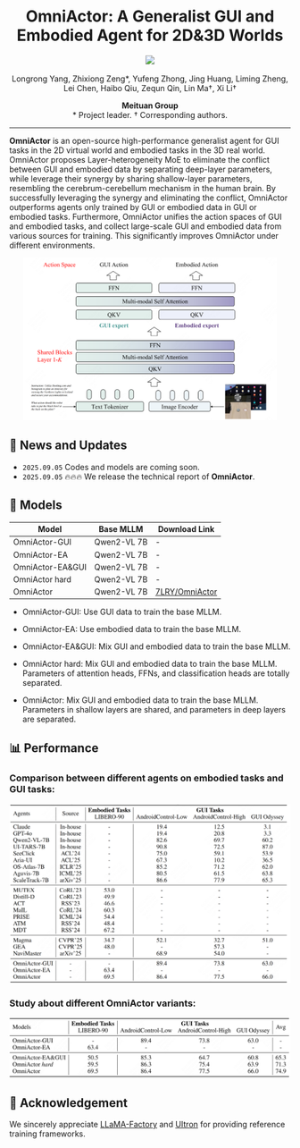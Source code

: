 <div align="center">
  <h1>OmniActor: A Generalist GUI and Embodied Agent for 2D&3D Worlds</h1>
</div>

<div align="center">
<!-- <a href='https://arxiv.org/abs/2507.15509'><img src='https://img.shields.io/badge/Arxiv-2507.15509-b31b1b.svg?logo=arXiv'></a>&ensp;<a href='https://huggingface.co/collections/DocTron/chart-r1-68834834a239e09e9abcb5f4'><img src='https://img.shields.io/badge/%F0%9F%A4%97%20Hugging%20Face%20-models-blue'></a>&ensp;<a href=https://github.com/tatsu-lab/stanford_alpaca/blob/main/LICENSE><img src='https://img.shields.io/badge/License-Apache_2.0-green.svg'></a> -->
<img src='https://img.shields.io/badge/License-Apache_2.0-green.svg'></a>


Longrong Yang, Zhixiong Zeng*, Yufeng Zhong, Jing Huang, Liming Zheng, <br>
Lei Chen, Haibo Qiu, Zequn Qin, Lin Ma†, Xi Li†
</div>
<div align="center">
<strong>Meituan Group</strong>
</div>
<div align="center">
* Project leader. † Corresponding authors. 
</div>


---
**OmniActor** is an open-source high-performance generalist agent for GUI tasks in the 2D virtual world and embodied tasks in the 3D real world. OmniActor proposes Layer-heterogeneity MoE to eliminate the conflict between GUI and embodied data by separating deep-layer parameters, while leverage their synergy by sharing shallow-layer parameters, resembling the cerebrum-cerebellum mechanism in the human brain. By successfully leveraging the synergy and eliminating the conflict, OmniActor outperforms agents only trained by GUI or embodied data in GUI or embodied tasks. Furthermore, OmniActor unifies the action spaces of GUI and embodied tasks, and collect large-scale GUI and embodied data from various sources for training. This significantly improves OmniActor under different environments.
<div align="center">
<img src="./fig/pipeline.png"  width="90%">
</div>

## 📢 News and Updates
* ```2025.09.05``` Codes and models are coming soon.
* ```2025.09.05``` 🔥🔥🔥 We release the technical report of **OmniActor**.


## 🤗 Models
| Model                | Base MLLM    | Download Link |
| --------------------- | ------------ | ------------- |
| OmniActor-GUI         | Qwen2-VL 7B  | -             |
| OmniActor-EA          | Qwen2-VL 7B  | -             |
| OmniActor-EA&GUI      | Qwen2-VL 7B  | -             |
| OmniActor hard        | Qwen2-VL 7B  | -             |
| OmniActor             | Qwen2-VL 7B  | [7LRY/OmniActor](https://huggingface.co/7LRY/OmniActor)             |

* OmniActor-GUI: Use GUI data to train the base MLLM.

* OmniActor-EA: Use embodied data to train the base MLLM.

* OmniActor-EA&GUI: Mix GUI and embodied data to train the base MLLM.

* OmniActor hard: Mix GUI and embodied data to train the base MLLM. Parameters of attention heads, FFNs, and classification heads are totally separated.

* OmniActor: Mix GUI and embodied data to train the base MLLM. Parameters in shallow layers are shared, and parameters in deep layers are separated.


## 📊 Performance
### Comparison between different agents on embodied tasks and GUI tasks:
<div align="center">
<img src="./fig/result.png"  width="100%">
</div>

### Study about different OmniActor variants:
<div align="center">
<img src="./fig/result_study.png"  width="100%">
</div>

## 📌 Acknowledgement
We sincerely appreciate [LLaMA-Factory](https://github.com/hiyouga/LLaMA-Factory) and [UItron](https://github.com/UITron-hub/UItron) for providing reference training frameworks.

